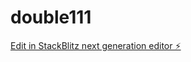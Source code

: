 # double111

[Edit in StackBlitz next generation editor ⚡️](https://stackblitz.com/~/github.com/kvartiil/double111)
